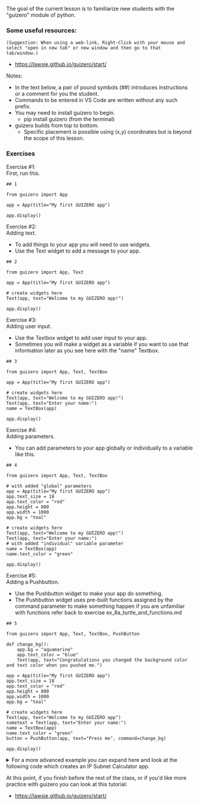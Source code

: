 
The goal of the current lesson is to familiarize new students with the "guizero" module of python.

### Some useful resources:
`(Suggestion: When using a web-link, Right-Click with your mouse and select "open in new tab" or new window and then go to that tab/window.)`
- https://lawsie.github.io/guizero/start/

Notes: 
- In the text below, a pair of pound symbols (##) introduces instructions or a comment for you the student.
- Commands to be entered in VS Code are written without any such prefix.
- You may need to install guizero to begin.
  - pip install guizero (from the terminal) 
- guizero builds from top to bottom.
  - Specific placement is possible using (x,y) coordinates but is beyond the scope of this lesson.

### Exercises

Exercise #1:  
First, run this.
```python3
## 1

from guizero import App

app = App(title="My first GUIZERO app")

app.display()
```

Exercise #2:  
Adding text.
  - To add things to your app you will need to use widgets.
  - Use the Text widget to add a message to your app. 
```python3
## 2

from guizero import App, Text

app = App(title="My first GUIZERO app")

# create widgets here
Text(app, text="Welcome to my GUIZERO app!")

app.display()
```

Exercise #3:  
Adding user input.
  - Use the Textbox widget to add user input to your app.
  - Sometimes you will make a widget as a variable if you want to use that information later as you see here with the "name" Textbox. 
```python3
## 3

from guizero import App, Text, TextBox

app = App(title="My first GUIZERO app")

# create widgets here
Text(app, text="Welcome to my GUIZERO app!")
Text(app, text="Enter your name:")
name = TextBox(app)

app.display()
```

Exercise #4:  
Adding parameters.
  - You can add parameters to your app globally or individually to a variable like this.
```python3
## 4

from guizero import App, Text, TextBox

# with added "global" parameters
app = App(title="My first GUIZERO app")
app.text_size = 18
app.text_color = "red"
app.height = 800
app.width = 1000
app.bg = "teal"

# create widgets here
Text(app, text="Welcome to my GUIZERO app!")
Text(app, text="Enter your name:")
# with added "individual" variable parameter
name = TextBox(app)
name.text_color = "green"

app.display()
```

Exercise #5:  
Adding a Pushbutton.
  - Use the Pushbutton widget to make your app do something.
  - The Pushbutton widget uses pre-built functions assigned by the command parameter to make something happen if you are unfamiliar with functions refer back to exercise ex_8a_turtle_and_functions.md
```python3
## 5

from guizero import App, Text, TextBox, PushButton

def change_bg():
    app.bg = "aquamarine"
    app.text_color = "blue"
    Text(app, text="Congratulations you changed the background color and text color when you pushed me.")

app = App(title="My first GUIZERO app")
app.text_size = 18
app.text_color = "red"
app.height = 800
app.width = 1000
app.bg = "teal"

# create widgets here
Text(app, text="Welcome to my GUIZERO app")
sometext = Text(app, text="Enter your name:")
name = TextBox(app)
name.text_color = "green"
button = PushButton(app, text="Press me", command=change_bg)

app.display()

```

<details><summary>For a more advanced example you can expand here and look at the following code which creates an IP Subnet Calculator app.</summary>
  
```python3

from guizero import App, Text, PushButton, Picture, TextBox, Combo, Box
import ipaddress


def calculate():
    global boxContents
    
    try:
        net4 = ipaddress.ip_network(f'{Ip_Address.value}/{cidr.value}')
    except ValueError as e:
        boxContents = [
            Text(box, text=f"ValueError: That is not a valid Network ID"),
            Text(box, text=f"with /{cidr.value} as the Subnet Mask"),
            Text(box, text=f"{e}")
        ]     
        return
    
    hosts = 2**(32-int(cidr.value))
    boxContents = [
        Text(box, f"Your Network ID is {net4[0]}"),
        Text(box, f"Your Broadcast ID is {net4[-1]}"),
        Text(box, f"Your Subnet Mask is {net4.netmask}"),
        Text(box, f"You have {hosts-2} available IP addresses"),
        Text(box, f"Your available host range is:"),
        Text(box, f"{net4[1]} to"),
        Text(box, f"{net4[-2]}"),
        Picture(box, image="graphics/subnet.png", align="bottom", height=75, width=75),
        Box(app, height=20, width="fill"),
        Text(app, text="Happy Networking")
    ]

def reset():
    global boxContents
    for item in boxContents:
        item.destroy()

app = App(title="Subnet Calculator")
app.height = 750
app.width = 1000
app.text_color = "blue"
app.text_size = 18
app.bg = "aquamarine"
Box(app, align="left", height="fill", width=20)
Box(app, align="right", height="fill", width=20)
Box(app, align="top", height=20, width="fill")
Box(app, align="bottom", height=20, width="fill")

welcome = Text(app, text="Welcome to the IP Subnet Calculator app!")
welcome.text_size = 28
Text(app, text="")

Text(app, text="Please type a valid IPv4 network ID in the box below.")
Ip_Address = TextBox(app, width=14)
Ip_Address.bg = "white"
Ip_Address.text_size = 18
Ip_Address.text_color = "red"
Text(app, text="")

Text(app, text="Please choose a CIDR value from the dropdown menu for your subnet.")
cidr = Combo(app, options= list(range(8, 30+1)))
cidr.bg = "white"
cidr.text_size = 18
cidr.text_color = "red"
Text(app, text="")

box = Box(app, width=900, height=400, border=True)
box.bg = "teal"
box.text_size = 22
Box(box, align="left", height="fill", width=20)
Box(box, align="right", height="fill", width=20)
Box(box, align="top", height=20, width="fill")
Box(box, align="bottom", height=20, width="fill")

button1 = PushButton(box, text="Calculate", command=calculate)
button1.text_size = 12
button1.text_color = "orange"
button1.align = "right"
button2 = PushButton(box, text="  Reset  ", command=reset)
button2.text_size = 12
button2.text_color = "orange"
button2.align = "left"


app.display()
  
```
  </details>

  
  

At this point, if you finish before the rest of the class, or if you'd like more practice with guizero you can look at this tutorial:

  - https://lawsie.github.io/guizero/start/
